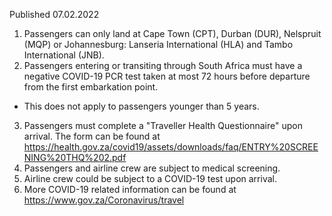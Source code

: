Published 07.02.2022
1. Passengers can only land at Cape Town (CPT), Durban (DUR), Nelspruit (MQP) or Johannesburg: Lanseria International (HLA) and Tambo International (JNB).
2. Passengers entering or transiting through South Africa must have a negative COVID-19 PCR test taken at most 72 hours before departure from the first embarkation point.
- This does not apply to passengers younger than 5 years.
3. Passengers must complete a "Traveller Health Questionnaire" upon arrival. The form can be found at <a href="https://health.gov.za/covid19/assets/downloads/faq/ENTRY%20SCREENING%20THQ%202.pdf">https://health.gov.za/covid19/assets/downloads/faq/ENTRY%20SCREENING%20THQ%202.pdf</a>
4. Passengers and airline crew are subject to medical screening.
5. Airline crew could be subject to a COVID-19 test upon arrival.
6. More COVID-19 related information can be found at <a href="https://www.gov.za/Coronavirus/travel">https://www.gov.za/Coronavirus/travel</a>